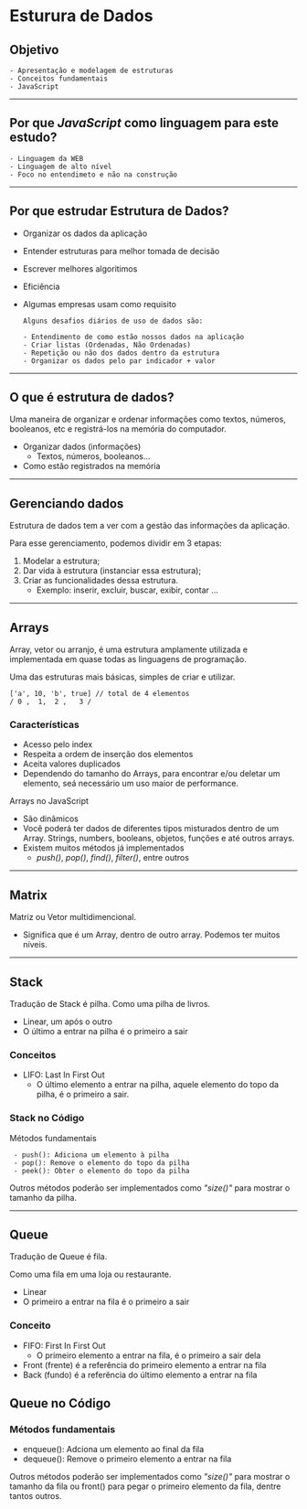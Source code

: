 # Esturura de Dados

## Objetivo

    - Apresentação e modelagem de estruturas
    - Conceitos fundamentais
    - JavaScript

---

## Por que *JavaScript* como linguagem para este estudo?

    - Linguagem da WEB
    - Linguagem de alto nível
    - Foco no entendimeto e não na construção

---

## Por que estrudar Estrutura de Dados?

- Organizar os dados da aplicação
- Entender estruturas para melhor tomada de decisão
- Escrever melhores algoritimos
- Eficiência
- Algumas empresas usam como requisito

      Alguns desafios diários de uso de dados são:

      - Entendimento de como estão nossos dados na aplicação
      - Criar listas (Ordenadas, Não Ordenadas)
      - Repetição ou não dos dados dentro da estrutura
      - Organizar os dados pelo par indicador + valor

---

## O que é estrutura de dados?

Uma maneira de organizar e ordenar informações como textos, números, booleanos, etc e registrá-los na memória do computador.

- Organizar dados (informações)
  - Textos, números, booleanos...
- Como estão registrados na memória

---

## Gerenciando dados

Estrutura de dados tem a ver com a gestão das informações da aplicação.

Para esse gerenciamento, podemos dividir em 3 etapas:

  1. Modelar a estrutura;
  2. Dar vida à estrutura (instanciar essa estrutura);
  3. Criar as funcionalidades dessa estrutura.
     - Exemplo: inserir, excluir, buscar, exibir, contar ...

---

## Arrays

Array, vetor ou arranjo, é uma estrutura amplamente utilizada e implementada em quase todas as linguagens de programação.

Uma das estruturas mais básicas, simples de criar e utilizar.

    ['a', 10, 'b', true] // total de 4 elementos
    / 0 ,  1,  2 ,   3 /

### Características

- Acesso pelo index
- Respeita a ordem de inserção dos elementos
- Aceita valores duplicados
- Dependendo do tamanho do Arrays, para encontrar e/ou deletar um elemento, seá necessário um uso maior de performance.

Arrays no JavaScript

- São dinâmicos
- Você poderá ter dados de diferentes tipos misturados dentro de um Array. Strings, numbers, booleans, objetos, funções e até outros arrays.
- Existem muitos métodos já implementados
  - *push()*, *pop()*, *find()*, *filter()*, entre outros

---

## Matrix

Matriz ou Vetor multidimencional.

- Significa que é um Array, dentro de outro array. Podemos ter muitos níveis.

---

## Stack

Tradução de Stack é pilha. Como uma pilha de livros.

- Linear, um após o outro
- O último a entrar na pilha é o primeiro a sair

### Conceitos

- LIFO: Last In First Out
  - O último elemento a entrar na pilha, aquele elemento do topo da pilha, é o primeiro a sair.

### Stack no Código

Métodos fundamentais

     - push(): Adiciona um elemento à pilha
     - pop(): Remove o elemento do topo da pilha
     - peek(): Obter o elemento do topo da pilha

Outros métodos poderão ser implementados como *"size()"* para mostrar o tamanho da pilha.

---

## Queue

Tradução de Queue é fila.

Como uma fila em uma loja ou restaurante.

- Linear
- O primeiro a entrar na fila é o primeiro a sair

### Conceito

- FIFO: First In First Out
  - O primeiro elemento a entrar na fila, é o primeiro a sair dela
- Front (frente) é a referência do primeiro elemento a entrar na fila
- Back (fundo) é a referência do último elemento a entrar na fila

## Queue no Código

### Métodos fundamentais

- enqueue(): Adciona um elemento ao final da fila
- dequeue(): Remove o primeiro elemento a entrar na fila

Outros métodos poderão ser implementados como *"size()"* para mostrar o tamanho da fila ou front() para pegar o primeiro elemento da fila, dentre tantos outros.
